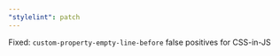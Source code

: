 ```yaml
---
"stylelint": patch
---
```


Fixed: `custom-property-empty-line-before` false positives for CSS-in-JS
